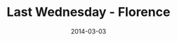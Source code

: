 ---
layout: media
category: media
series: "Heavyweights 2"
title: "Last Wednesday - Florence"
date: 2014-03-03
description: "Florence"
video: "https://s3.amazonaws.com/crossroadsvideomessages/022614-lw-florence.mp4"
video-poster: "https://www.crossroads.net/uploadedfiles/last-wednesday.jpg"
---